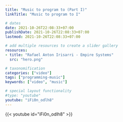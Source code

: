 ```yaml
---
title: "Music to program to (Part I)"
linkTitle: "Music to program to I"

# dates
date: 2021-10-26T22:08:33+07:00
publishDate: 2021-10-26T22:08:33+07:00
lastmod: 2021-10-26T22:08:33+07:00

# add multiple resources to create a slider gallery
resources:
- title: "Rafael Anton Irisarri - Empire Systems"
  src: "hero.png"

# taxonomification
categories: ["video"]
tags: ["programming-music"]
keywords: ["video", "music"]

# special layout functionality
#type: "youtube"
youtube: "iFi0n_odlh8"
---
```


{{< youtube id="iFi0n_odlh8" >}}

